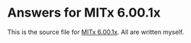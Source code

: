 Answers for MITx 6.00.1x
============

This is the source file for [MITx 6.00.1x](https://courses.edx.org/courses/course-v1:MITx+6.00.1x_7+3T2015/info). All are written myself.



